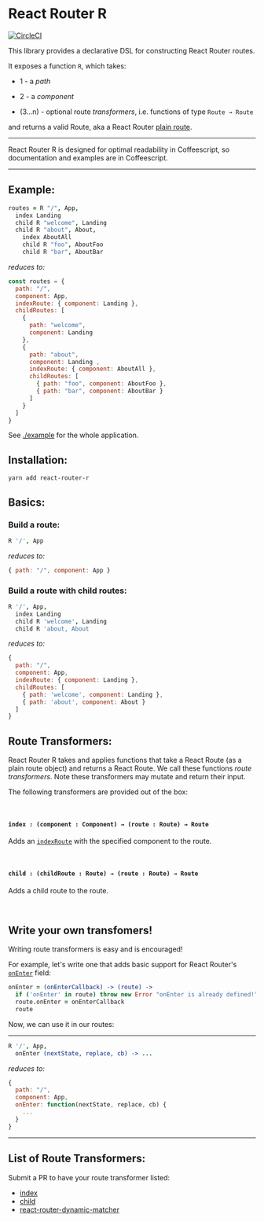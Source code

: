 # React Router R
[![CircleCI](https://circleci.com/gh/sleexyz/react-router-r.svg?style=svg)](https://circleci.com/gh/sleexyz/react-router-r)

This library provides a declarative DSL for constructing React Router routes.

It exposes a function `R`, which takes:

- 1 - a *path*

- 2 - a *component*

- (3...n) - optional route *transformers*, i.e. functions of type `Route → Route`

and returns a valid Route, aka a React Router [plain route](https://github.com/ReactTraining/react-router/blob/master/docs/API.md#plainroute).

---

React Router R is designed for optimal readability in Coffeescript, so documentation and examples are in Coffeescript.

---

## Example:

```coffeescript
routes = R "/", App,
  index Landing
  child R "welcome", Landing
  child R "about", About,
    index AboutAll
    child R "foo", AboutFoo
    child R "bar", AboutBar
```

*reduces to:*

```javascript
const routes = {
  path: "/",
  component: App,
  indexRoute: { component: Landing },
  childRoutes: [
    { 
      path: "welcome",
      component: Landing 
    },
    { 
      path: "about", 
      component: Landing ,
      indexRoute: { component: AboutAll },
      childRoutes: [
        { path: "foo", component: AboutFoo },
        { path: "bar", component: AboutBar }
      ]
    }
  ]
}
```

See [./example](./example) for the whole application.

## Installation:
```
yarn add react-router-r
```

## Basics:

### Build a route:
```coffeescript
R '/', App
```

*reduces to:*

```js
{ path: "/", component: App }
```

### Build a route with child routes:

```coffeescript
R '/', App,
  index Landing
  child R 'welcome', Landing
  child R 'about, About
```

*reduces to:*

```js
{
  path: "/",
  component: App,
  indexRoute: { component: Landing },
  childRoutes: [
    { path: 'welcome', component: Landing },
    { path: 'about', component: About }
  ]
}
```

## Route Transformers:
React Router R takes and applies functions that take a React Route (as a plain route object) and returns a React Route. We call these functions *route transformers*. Note these transformers may mutate and return their input.

The following transformers are provided out of the box:

</br>

#### `index : (component : Component) → (route : Route) → Route`

Adds an [`indexRoute`](https://github.com/ReactTraining/react-router/blob/master/docs/guides/IndexRoutes.md) with the specified component to the route.

</br>

#### `child : (childRoute : Route) → (route : Route) → Route`

Adds a child route to the route.

</br>

## Write your own transfomers!

Writing route transformers is easy and is encouraged!

For example, let's write one that adds basic support for React Router's [`onEnter`](https://github.com/ReactTraining/react-router/blob/master/docs/API.md#onenternextstate-replace-callback) field:

```coffeescript
onEnter = (onEnterCallback) -> (route) ->
  if ('onEnter' in route) throw new Error "onEnter is already defined!"
  route.onEnter = onEnterCallback
  route
```

Now, we can use it in our routes:

---


```coffeescript
R '/', App, 
  onEnter (nextState, replace, cb) -> ...
```

*reduces to:*

```javascript
{
  path: "/",
  component: App,
  onEnter: function(nextState, replace, cb) {
    ...
  }
}
```

---

## List of Route Transformers:
Submit a PR to have your route transformer listed:

- [index](https://github.com/sleexyz/react-router-r/blob/master/src/index.coffee)
- [child](https://github.com/sleexyz/react-router-r/blob/master/src/index.coffee)
- [react-router-dynamic-matcher](https://github.com/sleexyz/react-router-dynamic-matcher)
